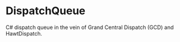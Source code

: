 DispatchQueue
=============

C# dispatch queue in the vein of Grand Central Dispatch (GCD) and HawtDispatch.
